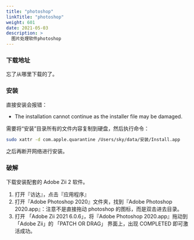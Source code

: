 ```yaml
---
title: "photoshop"
linkTitle: "photoshop"
weight: 601
date: 2021-05-03
description: >
  图片处理软件photoshop
---
```




### 下载地址

忘了从哪里下载的了。

### 安装

直接安装会报错：

- The installation cannot continue as the installer file may be damaged. 

需要将“安装”目录所有的文件内容复制到硬盘，然后执行命令：

```bash
sudo xattr -d com.apple.quarantine /Users/sky/data/安装/Install.app
```

之后再断开网络进行安装。

### 破解

下载安装配套的 Adobe Zii 2 软件。

1. 打开『访达』，点击『应用程序』
2. 打开『Adobe Photoshop 2020』文件夹，找到『Adobe Photoshop 2020.app』：注意不是直接拖动 photoshop 的图标，而是双击进去目录。
3. 打开 「Adobe Zii 2021 6.0.6」，将『Adobe Photoshop 2020.app』拖动到「Adobe Zii」的 「PATCH OR DRAG」 界面上，出现 COMPLETED 即可激活成功。





